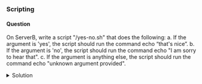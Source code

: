 ### Scripting

#### Question

On ServerB, write a script "/yes-no.sh" that does the following:
a. If the argument is 'yes', the script should run the command echo “that's nice”.
b. If the argument is 'no', the script should run the command echo "I am sorry to hear that".
c. If the argument is anything else, the script should run the command echo "unknown argument provided".


<details> <summary>Solution</summary>
<br>

1. Edit a file "/yes-no.sh" as follows:

```bash
    #!/bin/bash
    # check that an argument was provided or exit
    if [ -z $1 ]
    then
    echo you have to provide an argument
    exit 2
    fi
     
    # rewrite all in lowercase
    TEXT=$(echo $1 | tr [:upper:] [:lower:])
     
    # evaluate arguments
    case $TEXT in
    yes)
    echo that\'s nice
    ;;
    no)
    echo i\'m sorry to hear that
    ;;
    *)
    echo unknown argument provided
    esac
```

2. To change the permissions of the file "yes-no.sh" to make it executable by all users (a = all, +x = add execute permission), run:
```
chmod a+x /yes-no.sh
```
This command allows the script to be run as an executable program.

4. To execute the script “/yes-no.sh” using the sh shell, run:
```bash
# sh /yes-no.sh 
```
</details>